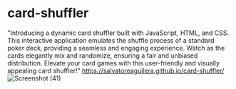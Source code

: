 # card-shuffler
"Introducing a dynamic card shuffler built with JavaScript, HTML, and CSS. This interactive application emulates the shuffle process of a standard poker deck, 
providing a seamless and engaging experience. Watch as the cards elegantly mix and randomize, ensuring a fair and unbiased distribution.
Elevate your card games with this user-friendly and visually appealing card shuffler!"
https://salvatoreaguilera.github.io/card-shuffler/
![Screenshot (41)](https://github.com/SalvatoreAguilera/card-shuffler/assets/143650500/c42e8e92-0dc1-4c21-8e76-9a45ad3116d7)
